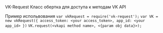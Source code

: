VK-Request
Класс обертка для доступа к методам VK API

Пример испольвования
`var vkRequest = require('vk-request');`
`var VK = new vkRequest({
         access_token: <your access_token>,
         app_id: <your app_id>
     })`
`VK.request(<vkapi method name>, <{param obj data}>);`